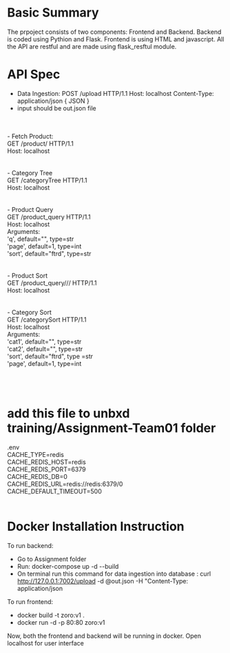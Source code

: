# Basic Summary
The prpoject consists of two components: Frontend and Backend.
Backend is coded using Pythion and Flask.
Frontend is using HTML and javascript.
All the API are restful and are made using flask_resftul module.

# API Spec

- Data Ingestion:
    POST   /upload   HTTP/1.1
    Host: localhost
    Content-Type: application/json
    {
    JSON
    }
- input should be out.json file
<br>
<br>
- Fetch Product:<br>
    GET /product/<string:productId> HTTP/1.1<br>
    Host: localhost<br>
<br>
<br>
- Category Tree<br>
    GET /categoryTree HTTP/1.1<br>
    Host: localhost<br>
<br>
<br>
- Product Query<br>
    GET /product_query HTTP/1.1<br>
    Host: localhost<br>
    Arguments:  <br>
                'q', default="", type=str<br>
                'page', default=1, type=int<br>
                'sort', default="ftrd", type=str<br>
<br>
<br>
- Product Sort<br>
    GET /product_query/<string:searchQuery>/<string:sortKey>/<int:pageNumber> HTTP/1.1<br>
    Host: localhost<br>
<br>
<br>
- Category Sort<br>
    GET /categorySort HTTP/1.1<br>
    Host: localhost<br>
    Arguments:<br>
                'cat1', default="", type=str<br>
                'cat2', default="", type=str<br>
                'sort', default="ftrd", type =str<br>
                'page', default=1, type=int<br>

<br>
<br>
<br>


# add this file to unbxd training/Assignment-Team01 folder
.env<br>
CACHE_TYPE=redis<br>
CACHE_REDIS_HOST=redis<br>
CACHE_REDIS_PORT=6379<br>
CACHE_REDIS_DB=0<br>
CACHE_REDIS_URL=redis://redis:6379/0<br>
CACHE_DEFAULT_TIMEOUT=500<br>
<br>
# Docker Installation Instruction
To run backend:
- Go to Assignment folder
- Run: docker-compose up -d --build
- On terminal run this command for data ingestion into database :
        curl http://127.0.0.1:7002/upload -d @out.json -H "Content-Type: application/json

To run frontend:
- docker build -t zoro:v1 . 
- docker run -d -p 80:80 zoro:v1

Now, both the frontend and backend will be running in docker.
Open localhost for user interface







